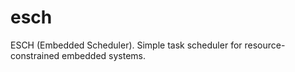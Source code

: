 # esch
 ESCH (Embedded Scheduler).  Simple task scheduler for resource-constrained embedded systems.
